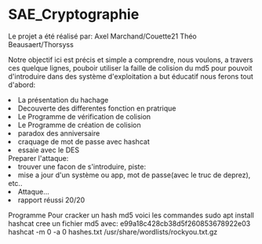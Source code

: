 # SAE_Cryptographie
Le projet a été réalisé par:
  Axel Marchand/Couette21
  Théo Beausaert/Thorsyss
  
Notre objectif ici est précis et simple a comprendre, nous voulons, a travers ces quelque lignes, pouboir utiliser la faille de colision du md5 pour pouvoit d'introduire dans des système d'exploitation a but éducatif
nous ferons tout d'abord:
<li>La présentation du hachage</li>
<li>Decouverte des differentes fonction en pratrique</li>
<li>Le Programme de vérification de colision</li>
<li>Le Programme de création de colision</li>
<li>paradox des anniversaire</li>
<li>craquage de mot de passe avec hashcat</li>
<li>essaie avec le DES</li>
Preparer l'attaque:
<li>trouver une facon de s'introduire, piste:</li>
<li>mise a jour d'un système ou app, mot de passe(avec le truc de deprez), etc..</li>
<li>Attaque...</li>
<li>rapport réussi 20/20</li>

Programme Pour cracker un hash md5 voici les commandes
sudo apt install hashcat
cree un fichier md5 avec:
e99a18c428cb38d5f260853678922e03
hashcat -m 0 -a 0 hashes.txt /usr/share/wordlists/rockyou.txt.gz
